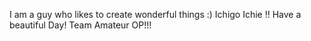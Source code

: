 I am a guy who likes to create wonderful things :)
Ichigo Ichie !!
Have a beautiful Day!
Team Amateur OP!!!
  

<!---
dhirajbodade/dhirajbodade is a ✨ special ✨ repository because its `README.md` (this file) appears on your GitHub profile.
You can click the Preview link to take a look at your changes.
--->
